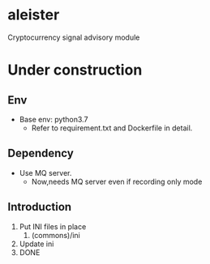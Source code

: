 # aleister
Cryptocurrency signal advisory module


# Under construction

## Env 
- Base env: python3.7
  -  Refer to requirement.txt and Dockerfile in detail.

## Dependency
- Use MQ server. 
  - Now,needs MQ server even if recording only mode

## Introduction
1. Put INI files in place 
   1. (commons)/ini
2. Update ini
3. DONE

